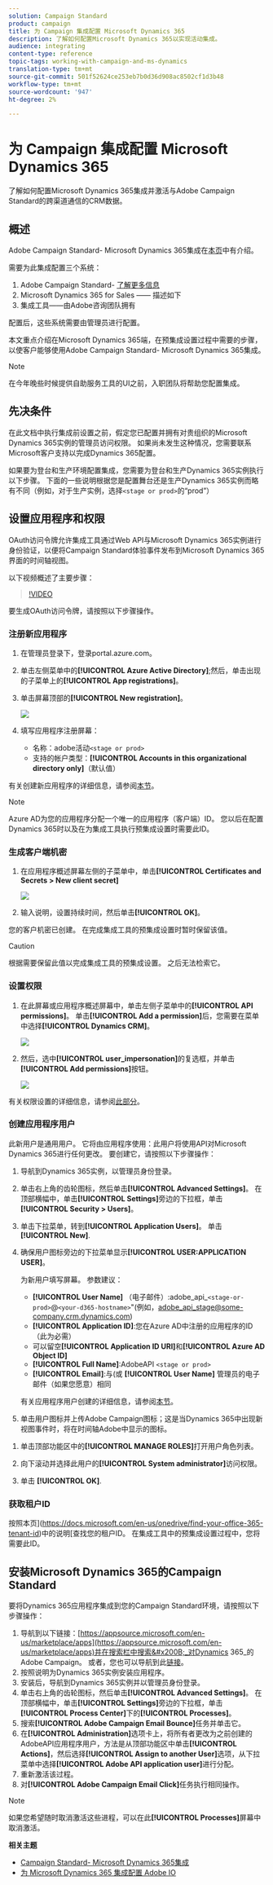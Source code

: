 ```yaml
---
solution: Campaign Standard
product: campaign
title: 为 Campaign 集成配置 Microsoft Dynamics 365
description: 了解如何配置Microsoft Dynamics 365以实现活动集成。
audience: integrating
content-type: reference
topic-tags: working-with-campaign-and-ms-dynamics
translation-type: tm+mt
source-git-commit: 501f52624ce253eb7b0d36d908ac8502cf1d3b48
workflow-type: tm+mt
source-wordcount: '947'
ht-degree: 2%

---
```



# 为 Campaign 集成配置 Microsoft Dynamics 365

了解如何配置Microsoft Dynamics 365集成并激活与Adobe Campaign Standard的跨渠道通信的CRM数据。

## 概述

Adobe Campaign Standard- Microsoft Dynamics 365集成在[本页](../../integrating/using/working-with-campaign-standard-and-microsoft-dynamics-365.md)中有介绍。

需要为此集成配置三个系统：

1. Adobe Campaign Standard- [了解更多信息](../../integrating/using/configure-adobe-io-for-ms-dynamic.md)
1. Microsoft Dynamics 365 for Sales —— 描述如下
1. 集成工具——由Adobe咨询团队拥有

配置后，这些系统需要由管理员进行配置。

本文重点介绍在Microsoft Dynamics 365端，在预集成设置过程中需要的步骤，以使客户能够使用Adobe Campaign Standard- Microsoft Dynamics 365集成。

>[!NOTE]
>
>在今年晚些时候提供自助服务工具的UI之前，入职团队将帮助您配置集成。

## 先决条件

在此文档中执行集成前设置之前，假定您已配置并拥有对贵组织的Microsoft Dynamics 365实例的管理员访问权限。  如果尚未发生这种情况，您需要联系Microsoft客户支持以完成Dynamics 365配置。

如果要为登台和生产环境配置集成，您需要为登台和生产Dynamics 365实例执行以下步骤。 下面的一些说明根据您是配置舞台还是生产Dynamics 365实例而略有不同（例如，对于生产实例，选择`<stage or prod>`的“prod”）

## 设置应用程序和权限

OAuth访问令牌允许集成工具通过Web API与Microsoft Dynamics 365实例进行身份验证，以便将Campaign Standard体验事件发布到Microsoft Dynamics 365界面的时间轴视图。

以下视频概述了主要步骤：

>[!VIDEO](https://video.tv.adobe.com/v/27637)

要生成OAuth访问令牌，请按照以下步骤操作。

### 注册新应用程序

1. 在管理员登录下，登录portal.azure.com。

1. 单击左侧菜单中的&#x200B;**[!UICONTROL Azure Active Directory]**;然后，单击出现的子菜单上的&#x200B;**[!UICONTROL App registrations]**。

1. 单击屏幕顶部的&#x200B;**[!UICONTROL New registration]**。

   ![](assets/do-not-localize/MSdynACSIntegration-7.png)

1. 填写应用程序注册屏幕：

   * 名称：adobe活动`<stage or prod>`
   * 支持的帐户类型：**[!UICONTROL Accounts in this organizational directory only]**（默认值）

有关创建新应用程序的详细信息，请参阅[本节](https://docs.microsoft.com/en-us/azure/active-directory/develop/quickstart-register-app)。

>[!NOTE]
>
>Azure AD为您的应用程序分配一个唯一的应用程序（客户端）ID。 您以后在配置Dynamics 365时以及在为集成工具执行预集成设置时需要此ID。

### 生成客户端机密

1. 在应用程序概述屏幕左侧的子菜单中，单击&#x200B;**[!UICONTROL Certificates and Secrets > New client secret]**

   ![](assets/do-not-localize/MSdynACSIntegration-8.png)

1. 输入说明，设置持续时间，然后单击&#x200B;**[!UICONTROL OK]**。

您的客户机密已创建。 在完成集成工具的预集成设置时暂时保留该值。

>[!CAUTION]
>
>根据需要保留此值以完成集成工具的预集成设置。 之后无法检索它。


### 设置权限

1. 在此屏幕或应用程序概述屏幕中，单击左侧子菜单中的&#x200B;**[!UICONTROL API permissions]**。  单击&#x200B;**[!UICONTROL Add a permission]**&#x200B;后，您需要在菜单中选择&#x200B;**[!UICONTROL Dynamics CRM]**。

   ![](assets/do-not-localize/MSdynACSIntegration-9.png)

1. 然后，选中&#x200B;**[!UICONTROL user_impersonation]**&#x200B;的复选框，并单击&#x200B;**[!UICONTROL Add permissions]**&#x200B;按钮。

   ![](assets/do-not-localize/MSdynACSIntegration-10.png)

有关权限设置的详细信息，请参阅[此部分](https://docs.microsoft.com/en-us/azure/active-directory/develop/quickstart-configure-app-access-web-apis#add-permissions-to-access-web-apis)。

### 创建应用程序用户

此新用户是通用用户。 它将由应用程序使用：此用户将使用API对Microsoft Dynamics 365进行任何更改。 要创建它，请按照以下步骤操作：

1. 导航到Dynamics 365实例，以管理员身份登录。

1. 单击右上角的齿轮图标，然后单击&#x200B;**[!UICONTROL Advanced Settings]**。 在顶部横幅中，单击&#x200B;**[!UICONTROL Settings]**&#x200B;旁边的下拉框，单击&#x200B;**[!UICONTROL Security > Users]**。

1. 单击下拉菜单，转到&#x200B;**[!UICONTROL Application Users]**。 单击 **[!UICONTROL New]**.

1. 确保用户图标旁边的下拉菜单显示&#x200B;**[!UICONTROL USER:APPLICATION USER]**。

   为新用户填写屏幕。  参数建议：

   * **[!UICONTROL User Name]** （电子邮件）:adobe_api_`<stage-or-prod>`@`<your-d365-hostname>`&quot;(例如，adobe_api_stage@some-company.crm.dynamics.com)
   * **[!UICONTROL Application ID]**:您在Azure AD中注册的应用程序的ID（此为必需）
   * 可以留空&#x200B;**[!UICONTROL Application ID URI]**&#x200B;和&#x200B;**[!UICONTROL Azure AD Object ID]**
   * **[!UICONTROL Full Name]**:AdobeAPI  `<stage or prod>`
   * **[!UICONTROL Email]**:与(或 **[!UICONTROL User Name]** 管理员的电子邮件（如果您愿意）相同

   有关应用程序用户创建的详细信息，请参阅[本节](https://docs.microsoft.com/en-gb/power-platform/admin/create-users-assign-online-security-roles#create-an-application-user)。

1. 单击用户图标并上传Adobe Campaign图标；这是当Dynamics 365中出现新视图事件时，将在时间轴Adobe中显示的图标。

<!-- ***getfile*** adobe campaign logo-->

1. 单击顶部功能区中的&#x200B;**[!UICONTROL MANAGE ROLES]**&#x200B;打开用户角色列表。

1. 向下滚动并选择此用户的&#x200B;**[!UICONTROL System administrator]**&#x200B;访问权限。

1. 单击 **[!UICONTROL OK]**.

### 获取租户ID

按照本页](https://docs.microsoft.com/en-us/onedrive/find-your-office-365-tenant-id)中的说明[查找您的租户ID。  在集成工具中的预集成设置过程中，您将需要此ID。

## 安装Microsoft Dynamics 365的Campaign Standard

要将Dynamics 365应用程序集成到您的Campaign Standard环境，请按照以下步骤操作：

1. 导航到以下链接：[https://appsource.microsoft.com/en-us/marketplace/apps](https://appsource.microsoft.com/en-us/marketplace/apps)并在搜索栏中搜索&#x200B;_对Dynamics 365_的Adobe Campaign。
或者，您也可以导航到此[链接](https://appsource.microsoft.com/en-us/product/dynamics-365/adobecampaign.re4snj-a4n7-5t6y-a14br-d5d1b?flightCodes=adobesignhide&amp;tab=Overview)。
1. 按照说明为Dynamics 365实例安装应用程序。
1. 安装后，导航到Dynamics 365实例并以管理员身份登录。
1. 单击右上角的齿轮图标，然后单击&#x200B;**[!UICONTROL Advanced Settings]**。 在顶部横幅中，单击&#x200B;**[!UICONTROL Settings]**&#x200B;旁边的下拉框，单击&#x200B;**[!UICONTROL Process Center]**&#x200B;下的&#x200B;**[!UICONTROL Processes]**。
1. 搜索&#x200B;**[!UICONTROL Adobe Campaign Email Bounce]**&#x200B;任务并单击它。
1. 在&#x200B;**[!UICONTROL Administration]**&#x200B;选项卡上，将所有者更改为之前创建的AdobeAPI应用程序用户，方法是从顶部功能区中单击&#x200B;**[!UICONTROL Actions]**，然后选择&#x200B;**[!UICONTROL Assign to another User]**&#x200B;选项，从下拉菜单中选择&#x200B;**[!UICONTROL Adobe API application user]**&#x200B;进行分配。
1. 重新激活该过程。
1. 对&#x200B;**[!UICONTROL Adobe Campaign Email Click]**&#x200B;任务执行相同操作。

>[!NOTE]
>
>如果您希望随时取消激活这些进程，可以在此&#x200B;**[!UICONTROL Processes]**&#x200B;屏幕中取消激活。

**相关主题**

* [Campaign Standard- Microsoft Dynamics 365集成](../../integrating/using/working-with-campaign-standard-and-microsoft-dynamics-365.md)
* [为 Microsoft Dynamics 365 集成配置 Adobe IO](../../integrating/using/configure-adobe-io-for-ms-dynamic.md)
